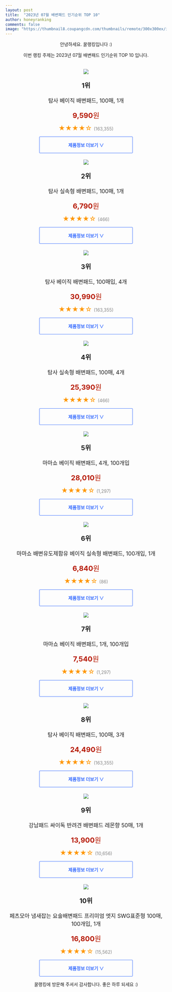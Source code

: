 ```yaml
---
layout: post
title:  "2023년 07월 배변패드 인기순위 TOP 10"
author: honeyranking
comments: false
image: "https://thumbnail8.coupangcdn.com/thumbnails/remote/300x300ex/image/retail/images/14478748295543162-edadf9bd-a5db-4e2a-8e00-578903983b5d.jpg"
---
```

<p style="text-align: center;">안녕하세요. 꿀랭킹입니다 :)</p>
<p style="text-align: center;">이번 랭킹 주제는 2023년 07월 배변패드 인기순위 TOP 10 입니다.</p><center><img src="https://thumbnail8.coupangcdn.com/thumbnails/remote/300x300ex/image/retail/images/14478748295543162-edadf9bd-a5db-4e2a-8e00-578903983b5d.jpg" style="margin-top:20px" /></center><p style="text-align: center; font-size: 20px"><b>1위</b></p><p style="text-align: center; font-size: 17px">탐사 베이직 배변패드, 100매, 1개</p><p style="text-align: center;"><span style="color: #b61800; font-size: 22px;"><b>9,590</b>원</span></p><p style="text-align: center;"><span style="color: #ff9600; font-size: 20px;">★★★★☆ </span><span style="color: #878787;">(163,355)</span></p><center><a href="https://link.coupang.com/a/4rw4V"><div style="font-size: 14px; display: inline-block; padding: 15px 90px; color: #346aff; border-radius: 2px; border: 1px solid #346aff; cursor: pointer;"><b>제품정보 더보기 &or;</b></div></a></center><center><img src="https://thumbnail9.coupangcdn.com/thumbnails/remote/300x300ex/image/retail/images/386688755640254-04f1dee4-b35d-4af8-8e71-816be4afdc13.jpg" style="margin-top:20px" /></center><p style="text-align: center; font-size: 20px"><b>2위</b></p><p style="text-align: center; font-size: 17px">탐사 실속형 배변패드, 100매, 1개</p><p style="text-align: center;"><span style="color: #b61800; font-size: 22px;"><b>6,790</b>원</span></p><p style="text-align: center;"><span style="color: #ff9600; font-size: 20px;">★★★★☆ </span><span style="color: #878787;">(466)</span></p><center><a href="https://link.coupang.com/a/4rw4W"><div style="font-size: 14px; display: inline-block; padding: 15px 90px; color: #346aff; border-radius: 2px; border: 1px solid #346aff; cursor: pointer;"><b>제품정보 더보기 &or;</b></div></a></center><center><img src="https://thumbnail9.coupangcdn.com/thumbnails/remote/300x300ex/image/retail/images/12782336638779186-a82f9dd9-2de6-4842-80b7-6e58846861f4.png" style="margin-top:20px" /></center><p style="text-align: center; font-size: 20px"><b>3위</b></p><p style="text-align: center; font-size: 17px">탐사 베이직 배변패드, 100매입, 4개</p><p style="text-align: center;"><span style="color: #b61800; font-size: 22px;"><b>30,990</b>원</span></p><p style="text-align: center;"><span style="color: #ff9600; font-size: 20px;">★★★★☆ </span><span style="color: #878787;">(163,355)</span></p><center><a href="https://link.coupang.com/a/4rw4Z"><div style="font-size: 14px; display: inline-block; padding: 15px 90px; color: #346aff; border-radius: 2px; border: 1px solid #346aff; cursor: pointer;"><b>제품정보 더보기 &or;</b></div></a></center><center><img src="https://thumbnail9.coupangcdn.com/thumbnails/remote/300x300ex/image/retail/images/5207559310657067-8eecc729-80aa-4371-8164-76fd9a32bbf0.jpg" style="margin-top:20px" /></center><p style="text-align: center; font-size: 20px"><b>4위</b></p><p style="text-align: center; font-size: 17px">탐사 실속형 배변패드, 100매, 4개</p><p style="text-align: center;"><span style="color: #b61800; font-size: 22px;"><b>25,390</b>원</span></p><p style="text-align: center;"><span style="color: #ff9600; font-size: 20px;">★★★★☆ </span><span style="color: #878787;">(466)</span></p><center><a href="https://link.coupang.com/a/4rw41"><div style="font-size: 14px; display: inline-block; padding: 15px 90px; color: #346aff; border-radius: 2px; border: 1px solid #346aff; cursor: pointer;"><b>제품정보 더보기 &or;</b></div></a></center><center><img src="https://thumbnail10.coupangcdn.com/thumbnails/remote/300x300ex/image/retail/images/4259461106016078-dde0a547-60a1-40ba-a75b-a91e1471e6f6.jpg" style="margin-top:20px" /></center><p style="text-align: center; font-size: 20px"><b>5위</b></p><p style="text-align: center; font-size: 17px">마마쇼 베이직 배변패드, 4개, 100개입</p><p style="text-align: center;"><span style="color: #b61800; font-size: 22px;"><b>28,010</b>원</span></p><p style="text-align: center;"><span style="color: #ff9600; font-size: 20px;">★★★★☆ </span><span style="color: #878787;">(1,297)</span></p><center><a href="https://link.coupang.com/a/4rw43"><div style="font-size: 14px; display: inline-block; padding: 15px 90px; color: #346aff; border-radius: 2px; border: 1px solid #346aff; cursor: pointer;"><b>제품정보 더보기 &or;</b></div></a></center><center><img src="https://thumbnail10.coupangcdn.com/thumbnails/remote/300x300ex/image/retail/images/2023/06/02/15/0/764ef6db-f692-4214-86db-ad429ab3bad9.jpg" style="margin-top:20px" /></center><p style="text-align: center; font-size: 20px"><b>6위</b></p><p style="text-align: center; font-size: 17px">마마쇼 배변유도제함유 베이직 실속형 배변패드, 100개입, 1개</p><p style="text-align: center;"><span style="color: #b61800; font-size: 22px;"><b>6,840</b>원</span></p><p style="text-align: center;"><span style="color: #ff9600; font-size: 20px;">★★★★☆ </span><span style="color: #878787;">(86)</span></p><center><a href="https://link.coupang.com/a/4rw46"><div style="font-size: 14px; display: inline-block; padding: 15px 90px; color: #346aff; border-radius: 2px; border: 1px solid #346aff; cursor: pointer;"><b>제품정보 더보기 &or;</b></div></a></center><center><img src="https://thumbnail6.coupangcdn.com/thumbnails/remote/300x300ex/image/retail/images/4260202498176082-fd7f713f-d12d-40cb-b425-95ed46b0f434.jpg" style="margin-top:20px" /></center><p style="text-align: center; font-size: 20px"><b>7위</b></p><p style="text-align: center; font-size: 17px">마마쇼 베이직 배변패드, 1개, 100개입</p><p style="text-align: center;"><span style="color: #b61800; font-size: 22px;"><b>7,540</b>원</span></p><p style="text-align: center;"><span style="color: #ff9600; font-size: 20px;">★★★★☆ </span><span style="color: #878787;">(1,297)</span></p><center><a href="https://link.coupang.com/a/4rw47"><div style="font-size: 14px; display: inline-block; padding: 15px 90px; color: #346aff; border-radius: 2px; border: 1px solid #346aff; cursor: pointer;"><b>제품정보 더보기 &or;</b></div></a></center><center><img src="https://thumbnail8.coupangcdn.com/thumbnails/remote/300x300ex/image/retail/images/8069876629651003-00a9c902-b8b8-4c79-a833-a7727ad331f9.jpg" style="margin-top:20px" /></center><p style="text-align: center; font-size: 20px"><b>8위</b></p><p style="text-align: center; font-size: 17px">탐사 베이직 배변패드, 100매, 3개</p><p style="text-align: center;"><span style="color: #b61800; font-size: 22px;"><b>24,490</b>원</span></p><p style="text-align: center;"><span style="color: #ff9600; font-size: 20px;">★★★★☆ </span><span style="color: #878787;">(163,355)</span></p><center><a href="https://link.coupang.com/a/4rw48"><div style="font-size: 14px; display: inline-block; padding: 15px 90px; color: #346aff; border-radius: 2px; border: 1px solid #346aff; cursor: pointer;"><b>제품정보 더보기 &or;</b></div></a></center><center><img src="https://thumbnail7.coupangcdn.com/thumbnails/remote/300x300ex/image/retail/images/1135077720306466-db87b2de-f0ae-4192-a7ba-68779fe9790a.jpg" style="margin-top:20px" /></center><p style="text-align: center; font-size: 20px"><b>9위</b></p><p style="text-align: center; font-size: 17px">강남패드 싸이독 반려견 배변패드 레몬향 50매, 1개</p><p style="text-align: center;"><span style="color: #b61800; font-size: 22px;"><b>13,900</b>원</span></p><p style="text-align: center;"><span style="color: #ff9600; font-size: 20px;">★★★★☆ </span><span style="color: #878787;">(10,656)</span></p><center><a href="https://link.coupang.com/a/4rw49"><div style="font-size: 14px; display: inline-block; padding: 15px 90px; color: #346aff; border-radius: 2px; border: 1px solid #346aff; cursor: pointer;"><b>제품정보 더보기 &or;</b></div></a></center><center><img src="https://thumbnail9.coupangcdn.com/thumbnails/remote/300x300ex/image/retail/images/4143147966953397-dc10f709-94e9-4e2e-b220-451d23c9dd6c.jpg" style="margin-top:20px" /></center><p style="text-align: center; font-size: 20px"><b>10위</b></p><p style="text-align: center; font-size: 17px">페츠모아 냄새잡는 요술배변패드 프리미엄 엣지 SWG표준형 100매, 100개입, 1개</p><p style="text-align: center;"><span style="color: #b61800; font-size: 22px;"><b>16,800</b>원</span></p><p style="text-align: center;"><span style="color: #ff9600; font-size: 20px;">★★★★☆ </span><span style="color: #878787;">(15,562)</span></p><center><a href="https://link.coupang.com/a/4rw5a"><div style="font-size: 14px; display: inline-block; padding: 15px 90px; color: #346aff; border-radius: 2px; border: 1px solid #346aff; cursor: pointer;"><b>제품정보 더보기 &or;</b></div></a></center><p style="text-align: center;">꿀랭킹에 방문해 주셔서 감사합니다. 좋은 하루 되세요 :)</p>